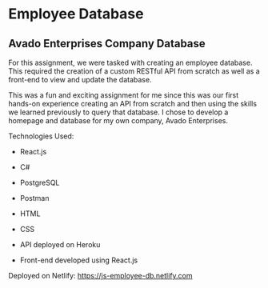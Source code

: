 # Employee Database
## Avado Enterprises Company Database

For this assignment, we were tasked with creating an employee database. This required the creation of a custom RESTful API from scratch as well as a front-end to view and update the database.

This was a fun and exciting assignment for me since this was our first hands-on experience creating an API from scratch and then using the skills we learned previously to query that database. I chose to develop a homepage and database for my own company, Avado Enterprises.

Technologies Used:

- React.js
- C#
- PostgreSQL
- Postman
- HTML
- CSS

- API deployed on Heroku
- Front-end developed using React.js

Deployed on Netlify: https://js-employee-db.netlify.com
